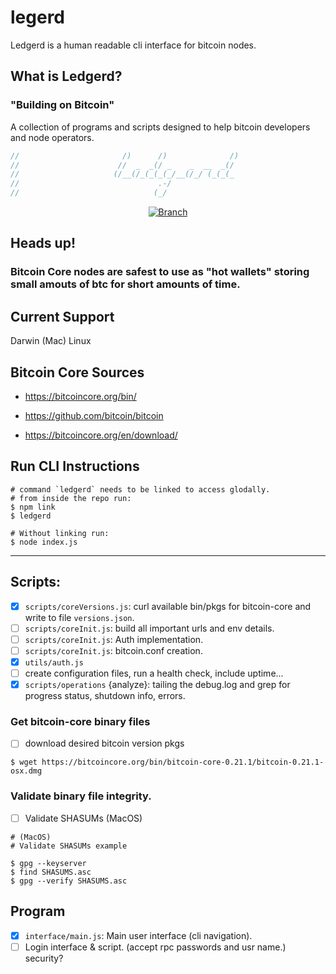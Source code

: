 # legerd

Ledgerd is a human readable cli interface for bitcoin nodes. 

## What is Ledgerd?
 ### "Building on Bitcoin"
A collection of programs and scripts designed to help bitcoin developers and node operators.

```javascript
//                       /)      /)              /)
//                      //  _  _(/ _    _  __  _(/
//                     (/__(/_(_(_(_/__(/_/ (_(_(_
//                               .-/
//                              (_/
```

<p align="center">
    <a href="https://github.com/JamestheDon/ledgerd">
    <img src="https://img.shields.io/badge/build-0.2.0-purple.svg?longCache=true" alt="Branch">
  </a>
</p>


## Heads up!

### Bitcoin Core nodes are safest to use as "hot wallets" storing small amouts of btc for short amounts of time.


## Current Support

Darwin (Mac)
Linux

## Bitcoin Core Sources
- https://bitcoincore.org/bin/

- https://github.com/bitcoin/bitcoin

- https://bitcoincore.org/en/download/

## Run CLI Instructions

```shell
# command `ledgerd` needs to be linked to access glodally.
# from inside the repo run:
$ npm link
$ ledgerd

# Without linking run:
$ node index.js
```

---

## Scripts:

- [x] `scripts/coreVersions.js`: curl available bin/pkgs for bitcoin-core and write to file `versions.json`.
- [ ] `scripts/coreInit.js`: build all important urls and env details.
- [ ] `scripts/coreInit.js`: Auth implementation.
- [ ] `scripts/coreInit.js`: bitcoin.conf creation.
- [x] `utils/auth.js`
- [ ] create configuration files, run a health check, include uptime...
- [x] `scripts/operations` {analyze}: tailing the debug.log and grep for progress status, shutdown info, errors.
### Get bitcoin-core binary files
- [ ] download desired bitcoin version pkgs 
```shell
$ wget https://bitcoincore.org/bin/bitcoin-core-0.21.1/bitcoin-0.21.1-osx.dmg
```
### Validate binary file integrity.
- [ ] Validate SHASUMs (MacOS)

```shell
# (MacOS)
# Validate SHASUMs example

$ gpg --keyserver
$ find SHASUMS.asc
$ gpg --verify SHASUMS.asc
```

## Program

- [x] `interface/main.js`: Main user interface (cli navigation).
- [ ] Login interface & script. (accept rpc passwords and usr name.) security?
